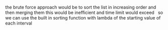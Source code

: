 the brute force approach would be to sort the list in increasing order and then merging them
this would be inefficient and time limit would exceed
​
​
so we can use the built in sorting function with lambda of the starting value of each interval
​